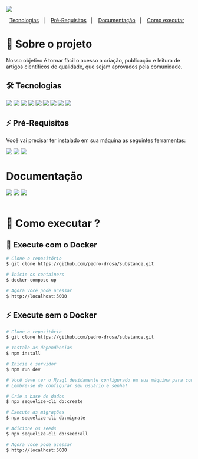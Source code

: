 <img src="https://res.cloudinary.com/pedro-drosa/image/upload/v1663173883/dev-for-tech/label-substance_nth5qt.svg"/>

<p align="center">
  <a href="#technologies">Tecnologias</a>&nbsp;&nbsp;&nbsp;|&nbsp;&nbsp;&nbsp;
  <a href="#requirements">Pré-Requisitos</a>&nbsp;&nbsp;&nbsp;|&nbsp;&nbsp;&nbsp;
  <a href="#docs">Documentação</a>&nbsp;&nbsp;&nbsp;|&nbsp;&nbsp;&nbsp;
  <a href="#run">Como executar</a>&nbsp;&nbsp;&nbsp;
</p>

<h1>🎯 Sobre o projeto</h1>

<p>Nosso objetivo é tornar fácil o acesso a criação, publicação e leitura de artigos científicos de qualidade, que sejam aprovados pela comunidade.</p>

<h2 id="technologies"> 🛠️ Tecnologias</h2>

<a href="https://nodejs.org/en/"><img src="https://img.shields.io/badge/Node.js-43853D?style=for-the-badge&logo=node.js&logoColor=white"/></a>
<a href="http://expressjs.com/pt-br/"><img src="https://img.shields.io/badge/Express.js-404D59?style=for-the-badge"/></a>
<a href="https://www.mysql.com/"><img src="https://img.shields.io/badge/MySQL-00000F?style=for-the-badge&logo=mysql&logoColor=white"/></a>
<a href="https://sequelize.org/"><img src="https://img.shields.io/badge/Sequelize-52B0E7?style=for-the-badge&logo=Sequelize&logoColor=white"/></a>
<a href="https://www.docker.com/"><img src="https://img.shields.io/badge/docker-%230db7ed.svg?style=for-the-badge&logo=docker&logoColor=white"/></a>
<a href="https://eslint.org/"><img src="https://img.shields.io/badge/eslint-3A33D1?style=for-the-badge&logo=eslint&logoColor=white"/></a>
<a href="https://prettier.io/"><img src="https://img.shields.io/badge/prettier-1A2C34?style=for-the-badge&logo=prettier&logoColor=F7BA3E"/></a>
<a href="https://typicode.github.io/husky/#/"><img src="https://img.shields.io/badge/husky-433333?style=for-the-badge"/></a>
<a href="https://swagger.io/"><img src="https://img.shields.io/badge/-Swagger-%23Clojure?style=for-the-badge&logo=swagger&logoColor=white"></a>

<h2 id="requirements">⚡ Pré-Requisitos</h2>

<p>Você vai precisar ter instalado em sua máquina as seguintes ferramentas:</p>

<a href="https://git-scm.com/"><img src="https://img.shields.io/badge/GIT-E44C30?style=for-the-badge&logo=git&logoColor=white"/></a>
<a href="https://nodejs.org/en/"><img src="https://img.shields.io/badge/Node.js-43853D?style=for-the-badge&logo=node.js&logoColor=white"/></a>
<a href="https://www.docker.com/"><img src="https://img.shields.io/badge/docker-%230db7ed.svg?style=for-the-badge&logo=docker&logoColor=white"/></a>

<h1 id="docs">Documentação</h1>

<a href=""><img src="https://img.shields.io/badge/Postman-FF6C37?style=for-the-badge&logo=postman&logoColor=white"/></a>
<a href=""><img src="https://img.shields.io/badge/Insomnia-4000BF?logo=insomnia&logoColor=white&style=for-the-badge"/></a>
<a href=""><img src="https://img.shields.io/badge/-Swagger-%23Clojure?style=for-the-badge&logo=swagger&logoColor=white"/> <br/><br/></a>

<h1 id="run">🚀 Como executar ?</h1>

<h2>🐳 Execute com o Docker</h2>

```bash
# Clone o repositório
$ git clone https://github.com/pedro-drosa/substance.git

# Inicie os containers
$ docker-compose up

# Agora você pode acessar
$ http://localhost:5000
```

<h2>⚡ Execute sem o Docker</h2>

```bash
# Clone o repositório
$ git clone https://github.com/pedro-drosa/substance.git

# Instale as dependências
$ npm install

# Inicie o servidor
$ npm run dev

# Você deve ter o Mysql devidamente configurado em sua máquina para continuar...
# Lembre-se de configurar seu usuário e senha!

# Crie a base de dados
$ npx sequelize-cli db:create

# Execute as migrações
$ npx sequelize-cli db:migrate

# Adicione os seeds
$ npx sequelize-cli db:seed:all

# Agora você pode acessar
$ http://localhost:5000
```
